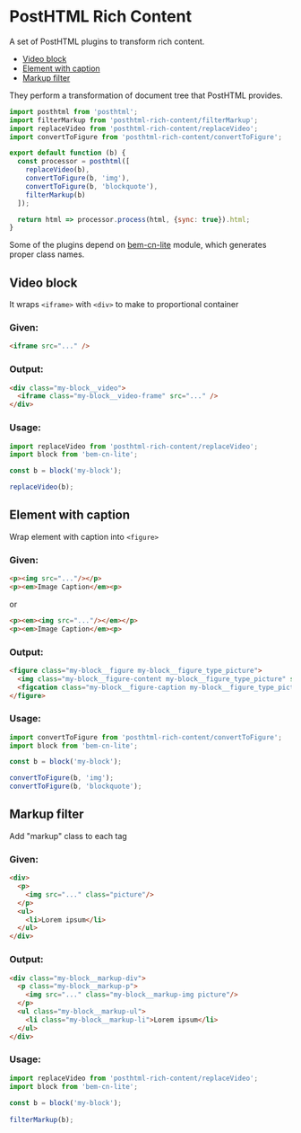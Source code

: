 # PostHTML Rich Content

A set of PostHTML plugins to transform rich content.

* [Video block](#video-block)
* [Element with caption](#element-with-caption)
* [Markup filter](#markup-filter)

They perform a transformation of document tree that PostHTML provides.

``` javascript
import posthtml from 'posthtml';
import filterMarkup from 'posthtml-rich-content/filterMarkup';
import replaceVideo from 'posthtml-rich-content/replaceVideo';
import convertToFigure from 'posthtml-rich-content/convertToFigure';

export default function (b) {
  const processor = posthtml([
    replaceVideo(b),
    convertToFigure(b, 'img'),
    convertToFigure(b, 'blockquote'),
    filterMarkup(b)
  ]);

  return html => processor.process(html, {sync: true}).html;
}
```

Some of the plugins depend on [bem-cn-lite](https://github.com/mistakster/bem-cn-lite) module,
which generates proper class names.  

## Video block

It wraps `<iframe>` with `<div>` to make to proportional container

### Given:
```html
<iframe src="..." />
```
    
### Output:
```html
<div class="my-block__video">
  <iframe class="my-block__video-frame" src="..." />
</div>
```

### Usage:
```javascript
import replaceVideo from 'posthtml-rich-content/replaceVideo';
import block from 'bem-cn-lite';

const b = block('my-block');

replaceVideo(b);
```

## Element with caption

Wrap element with caption into `<figure>`

### Given:
```html
<p><img src="..."/></p>
<p><em>Image Caption</em><p>
```

or

```html
<p><em><img src="..."/></em></p>
<p><em>Image Caption</em><p>
```
    
### Output:
```html
<figure class="my-block__figure my-block__figure_type_picture">
  <img class="my-block__figure-content my-block__figure_type_picture" src="...">
  <figcation class="my-block__figure-caption my-block__figure_type_picture">Image Caption</figcaption>
</figure>
```

### Usage:
```javascript
import convertToFigure from 'posthtml-rich-content/convertToFigure';
import block from 'bem-cn-lite';

const b = block('my-block');

convertToFigure(b, 'img');
convertToFigure(b, 'blockquote');
```

## Markup filter

Add "markup" class to each tag
 
### Given:
```html
<div>
  <p>
    <img src="..." class="picture"/>
  </p>
  <ul>
    <li>Lorem ipsum</li>
  </ul>
</div>
```
     
### Output:
```html
<div class="my-block__markup-div">
  <p class="my-block__markup-p">
    <img src="..." class="my-block__markup-img picture"/>
  </p>
  <ul class="my-block__markup-ul">
    <li class="my-block__markup-li">Lorem ipsum</li>
  </ul>
</div>
 ```
 
### Usage:
``` javascript
import replaceVideo from 'posthtml-rich-content/replaceVideo';
import block from 'bem-cn-lite';
 
const b = block('my-block');
 
filterMarkup(b);
```

